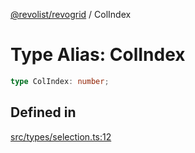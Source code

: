 [@revolist/revogrid](README.md) / ColIndex

# Type Alias: ColIndex

```ts
type ColIndex: number;
```

## Defined in

[src/types/selection.ts:12](https://github.com/revolist/revogrid/blob/20b33a0db6e2f2e1c06bc58b03fe68189a928a64/src/types/selection.ts#L12)
